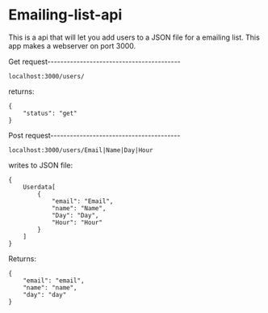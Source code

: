 # Emailing-list-api
This is a api that will let you add users to a JSON file for a emailing list. This app makes a webserver on port 3000.

Get request----------------------------------------- 
```
localhost:3000/users/
```
returns:
```
{
    "status": "get"
}
```


Post request----------------------------------------
```
localhost:3000/users/Email|Name|Day|Hour
```
writes to JSON file:
```
{
    Userdata[
        {
            "email": "Email",
            "name": "Name",
            "Day": "Day",
            "Hour": "Hour"
        }
    ]
}
```
Returns:
```
{
    "email": "email",
    "name": "name",
    "day": "day"
}
```


